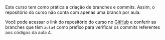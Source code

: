 Este curso tem como prática a criação de branches e commits. Assim, o repositório do curso não conta com apenas uma branch por aula.

Você pode acessar o link do repositório do curso no [GitHub](https://github.com/alura-cursos/2969-workflow-dev) e conferir as branches que têm `aula4` como prefixo para verificar os commits referentes aos códigos da aula 4.

